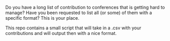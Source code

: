 Do you have a long list of contribution to conferences that is getting 
hard to manage? Have you been requested to list all (or some) of them with 
a specific format? This is your place.

This repo contains a small script that will take in a .csv with your 
contributions and will output then with a nice format.
